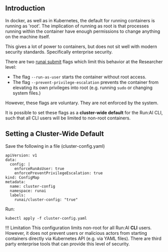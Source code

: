 ## Introduction

In docker, as well as in Kubernetes, the default for running containers is running as 'root'. The implication of running as root is that processes running within the container have enough permissions to change anything on the machine itself. 

This gives a lot of power to containers, but does not sit well with modern security standards. Specifically enterprise security. 

There are two [runai submit](../../Researcher/cli-reference/runai-submit.md) flags which limit this behavior at the Researcher level:

* The flag ``--run-as-user`` starts the container without root access. 
* The flag ``--prevent-privilege-escalation`` prevents the container from elevating its own privileges into root (e.g. running ``sudo`` or changing system files.)

However, these flags are voluntary. They are not enforced by the system.

It is possible to set these flags as a __cluster-wide default__ for the Run:AI CLI, such that all CLI users will be limited to non-root containers.

## Setting a Cluster-Wide Default

Save the following in a file (cluster-config.yaml)

    apiVersion: v1
    data:
      config: |
        enforceRunAsUser: true
        enforcePreventPrivilegeEscalation: true
    kind: ConfigMap
    metadata:
      name: cluster-config
      namespace: runai
      labels:
        runai/cluster-config: "true"

Run:

    kubectl apply -f cluster-config.yaml

!!! Limitation
    This configuration limits non-root for all Run:AI __CLI__ users. However, it does not prevent users or malicious actors from starting containers directly via Kubernetes API (e.g. via YAML files). There are third party enterprise tools that can provide this level of security. 
 
